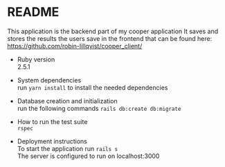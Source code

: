 # README

This application is the backend part of my cooper application
It saves and stores the results the users save in the frontend that can be found here: https://github.com/robin-lillqvist/cooper_client/

* Ruby version  
2.5.1

* System dependencies  
run ```yarn install``` to install the needed dependencies

* Database creation and initialization  
run the following commands 
```rails db:create db:migrate```

* How to run the test suite  
```rspec```

* Deployment instructions  
To start the application run ```rails s```  
The server is configured to run on localhost:3000
